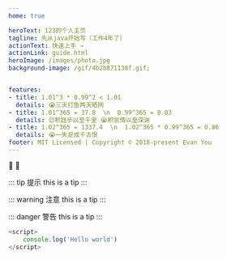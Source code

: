 ```yaml
---
home: true

heroText: 123的个人主页
tagline: 先从java开始写（工作4年了）
actionText: 快速上手 →
actionLink: guide.html
heroImage: /images/photo.jpg
background-image: /gif/4b2b871138f.gif;


features:
- title: 1.01^3 * 0.99^2 < 1.01
  details: 😭三天打鱼两天晒网
- title: 1.01^365 = 37.8  \n  0.99^365 = 0.03 
  details: 😊积跬步以至千里 😭积怠惰以至深渊
- title: 1.02^365 = 1337.4  \n  1.02^365 * 0.99^365 = 0.86
  details: 😭一失足成千古恨
footer: MIT Licensed | Copyright © 2018-present Evan You
---
```


:tada: :100:

::: tip 提示
this is a tip
:::

::: warning 注意
this is a tip
:::

::: danger 警告
this is a tip
:::

``` js
<script>
	console.log('Hello world')
</script>
```